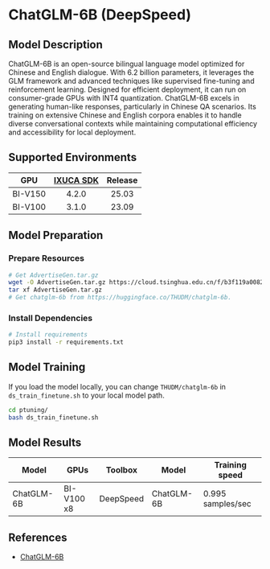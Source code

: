 # ChatGLM-6B (DeepSpeed)

## Model Description

ChatGLM-6B is an open-source bilingual language model optimized for Chinese and English dialogue. With 6.2 billion
parameters, it leverages the GLM framework and advanced techniques like supervised fine-tuning and reinforcement
learning. Designed for efficient deployment, it can run on consumer-grade GPUs with INT4 quantization. ChatGLM-6B excels
in generating human-like responses, particularly in Chinese QA scenarios. Its training on extensive Chinese and English
corpora enables it to handle diverse conversational contexts while maintaining computational efficiency and
accessibility for local deployment.

## Supported Environments

| GPU    | [IXUCA SDK](https://gitee.com/deep-spark/deepspark#%E5%A4%A9%E6%95%B0%E6%99%BA%E7%AE%97%E8%BD%AF%E4%BB%B6%E6%A0%88-ixuca) | Release |
| :----: | :----: | :----: |
| BI-V150 | 4.2.0     |  25.03  |
| BI-V100 | 3.1.0     |  23.09  |

## Model Preparation

### Prepare Resources

```sh
# Get AdvertiseGen.tar.gz
wget -O AdvertiseGen.tar.gz https://cloud.tsinghua.edu.cn/f/b3f119a008264b1cabd1/?dl=1
tar xf AdvertiseGen.tar.gz
# Get chatglm-6b from https://huggingface.co/THUDM/chatglm-6b.
```

### Install Dependencies

```sh
# Install requirements
pip3 install -r requirements.txt
```

## Model Training

If you load the model locally, you can change `THUDM/chatglm-6b` in `ds_train_finetune.sh` to your local model path.

```sh
cd ptuning/
bash ds_train_finetune.sh
```

## Model Results

| Model      | GPUs       | Toolbox   | Model      | Training speed    |
|------------|------------|-----------|------------|-------------------|
| ChatGLM-6B | BI-V100 x8 | DeepSpeed | ChatGLM-6B | 0.995 samples/sec |

## References

- [ChatGLM-6B](https://github.com/THUDM/ChatGLM-6B)
